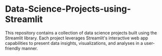 # Data-Science-Projects-using-Streamlit
This repository contains a collection of data science projects built using the Streamlit library. Each project leverages Streamlit's interactive web app capabilities to present data insights, visualizations, and analyses in a user-friendly manner. 

